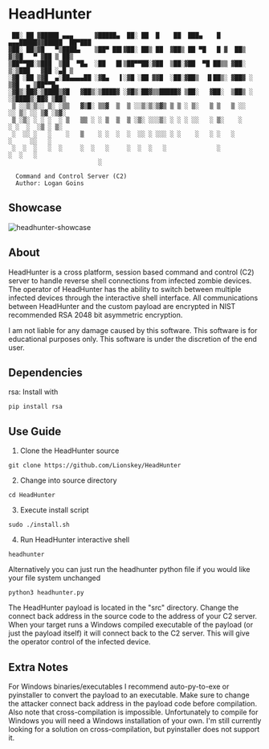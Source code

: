 # HeadHunter

```
 ██░ ██ ▓█████ ▄▄▄      ▓█████▄  ██░ ██  █    ██  ███▄    █ ▄▄▄█████▓▓█████  ██▀███
▓██░ ██▒▓█   ▀▒████▄    ▒██▀ ██▌▓██░ ██▒ ██  ▓██▒ ██ ▀█   █ ▓  ██▒ ▓▒▓█   ▀ ▓██ ▒ ██▒
▒██▀▀██░▒███  ▒██  ▀█▄  ░██   █▌▒██▀▀██░▓██  ▒██░▓██  ▀█ ██▒▒ ▓██░ ▒░▒███   ▓██ ░▄█ ▒
░▓█ ░██ ▒▓█  ▄░██▄▄▄▄██ ░▓█▄   ▌░▓█ ░██ ▓▓█  ░██░▓██▒  ▐▌██▒░ ▓██▓ ░ ▒▓█  ▄ ▒██▀▀█▄
░▓█▒░██▓░▒████▒▓█   ▓██▒░▒████▓ ░▓█▒░██▓▒▒█████▓ ▒██░   ▓██░  ▒██▒ ░ ░▒████▒░██▓ ▒██▒
 ▒ ░░▒░▒░░ ▒░ ░▒▒   ▓▒█░ ▒▒▓  ▒  ▒ ░░▒░▒░▒▓▒ ▒ ▒ ░ ▒░   ▒ ▒   ▒ ░░   ░░ ▒░ ░░ ▒▓ ░▒▓░
 ▒ ░▒░ ░ ░ ░  ░ ▒   ▒▒ ░ ░ ▒  ▒  ▒ ░▒░ ░░░▒░ ░ ░ ░ ░░   ░ ▒░    ░     ░ ░  ░  ░▒ ░ ▒░
 ░  ░░ ░   ░    ░   ▒    ░ ░  ░  ░  ░░ ░ ░░░ ░ ░    ░   ░ ░   ░         ░     ░░   ░
 ░  ░  ░   ░  ░     ░  ░   ░     ░  ░  ░   ░              ░             ░  ░   ░
                         ░

  Command and Control Server (C2)
  Author: Logan Goins

```
## Showcase
![headhunter-showcase](https://user-images.githubusercontent.com/55106700/230647918-1795494c-afe7-4b08-ad4e-9622a88e8beb.gif)

## About
HeadHunter is a cross platform, session based command and control (C2) server to handle reverse shell connections from infected zombie devices. The operator of HeadHunter has the ability to switch between multiple infected devices through the interactive shell interface. All communications between HeadHunter and the custom payload are encrypted in NIST recommended RSA 2048 bit asymmetric encryption. 

I am not liable for any damage caused by this software. This software is for educational purposes only. This software is under the discretion of the end user.

## Dependencies
rsa: Install with
 
```pip install rsa```

## Use Guide

1. Clone the HeadHunter source
```
git clone https://github.com/Lionskey/HeadHunter
```

2. Change into source directory
```
cd HeadHunter
```

3. Execute install script
```
sudo ./install.sh
```

4. Run HeadHunter interactive shell
```
headhunter
```

Alternatively you can just run the headhunter python file if you would like your file system unchanged
```
python3 headhunter.py
```

The HeadHunter payload is located in the "src" directory. Change the connect back address in the source code to the address of your C2 server. When your target runs a Windows compiled executable of the payload (or just the payload itself) it will connect back to the C2 server. This will give the operator control of the infected device.

## Extra Notes

For Windows binaries/executables I recommend auto-py-to-exe or pyinstaller to convert the payload to an executable. Make sure to change the attacker connect back address in the payload code before compilation. Also note that cross-compilation is impossible. Unfortunately to compile for Windows you will need a Windows installation of your own. I'm still currently looking for a solution on cross-compilation, but pyinstaller does not support it. 
